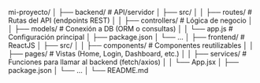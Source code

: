 mi-proyecto/
│
├── backend/              # API/servidor
│   ├── src/
│   │   ├── routes/       # Rutas del API (endpoints REST)
│   │   ├── controllers/  # Lógica de negocio
│   │   ├── models/       # Conexión a DB (ORM o consultas)
│   │   └── app.js        # Configuración principal
│   ├── package.json
│   └── ...
│
├── frontend/             # ReactJS
│   ├── src/
│   │   ├── components/   # Componentes reutilizables
│   │   ├── pages/        # Vistas (Home, Login, Dashboard, etc.)
│   │   ├── services/     # Funciones para llamar al backend (fetch/axios)
│   │   └── App.jsx
│   ├── package.json
│   └── ...
│
└── README.md

